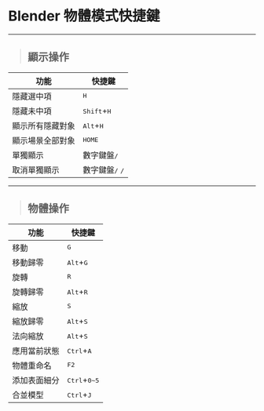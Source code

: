 # Blender 物體模式快捷鍵

---

> ## 顯示操作

| 功能             | 快捷鍵                            |
| ---------------- | --------------------------------- |
| 隱藏選中項       | <kbd>H</kbd>                      |
| 隱藏未中項       | <kbd>Shift</kbd>+<kbd>H</kbd>     |
| 顯示所有隱藏對象 | <kbd>Alt</kbd>+<kbd>H</kbd>       |
| 顯示場景全部對象 | <kbd>HOME</kbd>                   |
| 單獨顯示         | 數字鍵盤<kbd>/</kbd>              |
| 取消單獨顯示     | 數字鍵盤<kbd>/</kbd> <kbd>/</kbd> |

---

> ## 物體操作

| 功能         | 快捷鍵                         |
| ------------ | ------------------------------ |
| 移動         | <kbd>G</kbd>                   |
| 移動歸零     | <kbd>Alt</kbd>+<kbd>G</kbd>    |
| 旋轉         | <kbd>R</kbd>                   |
| 旋轉歸零     | <kbd>Alt</kbd>+<kbd>R</kbd>    |
| 縮放         | <kbd>S</kbd>                   |
| 縮放歸零     | <kbd>Alt</kbd>+<kbd>S</kbd>    |
| 法向縮放     | <kbd>Alt</kbd>+<kbd>S</kbd>    |
| 應用當前狀態 | <kbd>Ctrl</kbd>+<kbd>A</kbd>   |
| 物體重命名   | <kbd>F2</kbd>                  |
| 添加表面細分 | <kbd>Ctrl</kbd>+<kbd>0~5</kbd> |
| 合並模型     | <kbd>Ctrl</kbd>+<kbd>J</kbd>   |
